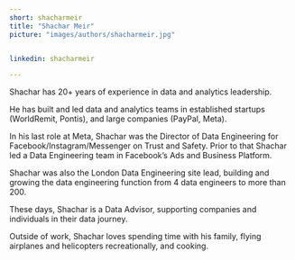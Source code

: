 ```yaml
---
short: shacharmeir
title: "Shachar Meir"
picture: "images/authors/shacharmeir.jpg"


linkedin: shacharmeir

---
```


Shachar has 20+ years of experience in data and analytics leadership.

​He has built and led data and analytics teams in established startups (WorldRemit, Pontis), and large companies (PayPal, Meta).

​In his last role at Meta, Shachar was the Director of Data Engineering for Facebook/Instagram/Messenger on Trust and Safety. Prior to that Shachar led a Data Engineering team in Facebook’s Ads and Business Platform.

​Shachar was also the London Data Engineering site lead, building and growing the data engineering function from 4 data engineers to more than 200.

​These days, Shachar is a Data Advisor, supporting companies and individuals in their data journey.

​Outside of work, Shachar loves spending time with his family, flying airplanes and helicopters recreationally, and cooking.